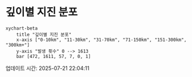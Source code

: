 # 깊이별 지진 분포

```mermaid
xychart-beta
    title "깊이별 지진 분포"
    x-axis ["0-10km", "11-30km", "31-70km", "71-150km", "151-300km", "300km+"]
    y-axis "발생 횟수" 0 --> 1613
    bar [472, 1611, 57, 7, 0, 1]
```

업데이트 시간: 2025-07-21 22:04:11
